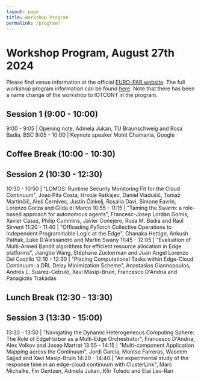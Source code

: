 ```yaml
---
layout: page
title: Workshop Program
permalink: /program/
---
```

# Workshop Program, August 27th 2024

Please find venue information at the official [EURO-PAR website](https://2024.euro-par.org/nc/attending/). The full workshop program information can be found [here](https://2024.euro-par.org/program/program/). Note that there has been a name change of the workshop to IOTCONT in the program.

## Session 1 (9:00 - 10:00)

9:00 - 9:05 | Opening note, Admela Jukan, TU Braunschweig and Rosa Badia, BSC
9:05 - 10:00 | Keynote speaker Mohit Chamania, Google

## Coffee Break (10:00 - 10:30)

## Session 2 (10:30 - 12:30)

10:30 - 10:50 | "LOMOS: Runtime Security Monitoring Fit for the Cloud Continuum", Joao Pita Costa, Hrvoje Ratkajec, Daniel Vladušič, Tomaž Martinčič, Aleš Černivec, Justin Činkelj, Rosalia Davi, Simone Favrin, Lorenzo Gorza and Gilda di Marco
10:55 - 11:15 | "Taming the Swarm: a role-based approach for autonomous agents", Francesc-Josep Lordan Gomis, Xavier Casas, Philip Cummins, Javier Conejero, Rosa M. Badia and Raül Sirvent
11:20 - 11:40 | "Offloading PyTorch Collective Operations to Independent Programmable Logic at the Edge", Chanaka Hettige, Ankush Pathak, Luke D'Alessandro and Martin Swany
11:45 - 12:05 | "Evaluation of Multi-Armed Bandit algorithms for efficient resource allocation in Edge platforms", Jiangbo Wang, Stéphane Zuckerman and Juan Angel Lorenzo Del Castillo
12:10 - 12:30 | "Placing Computational Tasks within Edge-Cloud Continuum: a DRL Delay Minimization Scheme", Anastasios Giannopoulos, Andrés L. Suárez-Cetrulo, Xavi Masip-Bruin, Francesco D'Andria and Panagiotis Trakadas

## Lunch Break (12:30 - 13:30)

## Session 3 (13:30 - 15:00)

13:30 - 13:50 | "Navigating the Dynamic Heterogeneous Computing Sphere: The Role of EdgeHarbor as a Multi-Edge Orchestrator", Francesco D'Andria, Alex Volkov and Josep Martrat
13:55 - 14:15 | "Multi-component Application Mapping across the Continuum", Jordi Garcia, Montse Farreras, Waseem Sajjad and Xavi Masip-Bruin
14:20 - 14:40 | "An experimental study of the response time in an edge-cloud continuum with ClusterLink", Marc Michalke, Fin Gentzen, Admela Jukan, Kfir Toledo and Etai Lev-Ran
